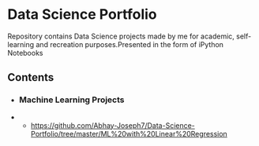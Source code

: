 # Data Science Portfolio
Repository contains Data Science projects made by me for academic, self-learning and recreation purposes.Presented in the form of iPython Notebooks

## Contents
* ### Machine Learning Projects
* * https://github.com/Abhay-Joseph7/Data-Science-Portfolio/tree/master/ML%20with%20Linear%20Regression
